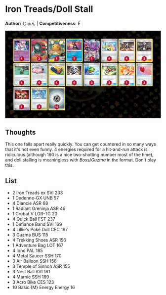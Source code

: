 # Iron Treads/Doll Stall

**Author:** じゅん | **Competitiveness:** E

![decklist](../../!Images/Live%20Expanded/1SUM-MEW/Iron%20Treads-Doll.PNG)

## Thoughts
This one falls apart really quickly. You can get countered in so many ways that it's not even funny. 4 energies required for a hit-and-run attack is ridiculous (although 160 is a nice two-shotting number most of the time), and doll stalling is meaningless with *Boss*/*Guzma* in the format. Don't play this.

## List
* 2 Iron Treads ex SVI 233
* 1 Dedenne-GX UNB 57
* 4 Diancie ASR 68
* 1 Radiant Greninja ASR 46
* 1 Crobat V LOR-TG 20
* 4 Quick Ball FST 237
* 1 Defiance Band SVI 169
* 4 Lillie's Poké Doll CEC 197
* 3 Guzma BUS 115
* 4 Trekking Shoes ASR 156
* 1 Adventure Bag LOT 167
* 4 Iono PAL 185
* 4 Metal Saucer SSH 170
* 3 Air Balloon SSH 156
* 3 Temple of Sinnoh ASR 155
* 3 Nest Ball SVI 181
* 4 Marnie SSH 169
* 3 Acro Bike CES 123
* 10 Basic {M} Energy Energy 16
